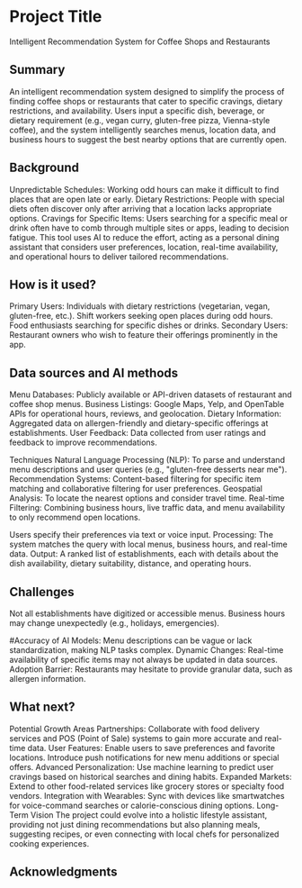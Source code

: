<!-- This is the markdown template for the final project of the Building AI course, 
created by Reaktor Innovations and University of Helsinki. 
Copy the template, paste it to your GitHub README and edit! -->

# Project Title

Intelligent Recommendation System for Coffee Shops and Restaurants 

## Summary

An intelligent recommendation system designed to simplify the process of finding coffee shops or restaurants that cater to specific cravings, dietary restrictions, and availability. Users input a specific dish, beverage, or dietary requirement (e.g., vegan curry, gluten-free pizza, Vienna-style coffee), and the system intelligently searches menus, location data, and business hours to suggest the best nearby options that are currently open.

## Background

Unpredictable Schedules: Working odd hours can make it difficult to find places that are open late or early. Dietary Restrictions: People with special diets often discover only after arriving that a location lacks appropriate options. Cravings for Specific Items: Users searching for a specific meal or drink often have to comb through multiple sites or apps, leading to decision fatigue. This tool uses AI to reduce the effort, acting as a personal dining assistant that considers user preferences, location, real-time availability, and operational hours to deliver tailored recommendations.

## How is it used?

Primary Users: Individuals with dietary restrictions (vegetarian, vegan, gluten-free, etc.). Shift workers seeking open places during odd hours. Food enthusiasts searching for specific dishes or drinks. Secondary Users: Restaurant owners who wish to feature their offerings prominently in the app.


## Data sources and AI methods

Menu Databases: Publicly available or API-driven datasets of restaurant and coffee shop menus. Business Listings: Google Maps, Yelp, and OpenTable APIs for operational hours, reviews, and geolocation. Dietary Information: Aggregated data on allergen-friendly and dietary-specific offerings at establishments. User Feedback: Data collected from user ratings and feedback to improve recommendations.

Techniques Natural Language Processing (NLP): To parse and understand menu descriptions and user queries (e.g., "gluten-free desserts near me"). Recommendation Systems: Content-based filtering for specific item matching and collaborative filtering for user preferences. Geospatial Analysis: To locate the nearest options and consider travel time. Real-time Filtering: Combining business hours, live traffic data, and menu availability to only recommend open locations.

Users specify their preferences via text or voice input. Processing: The system matches the query with local menus, business hours, and real-time data. Output: A ranked list of establishments, each with details about the dish availability, dietary suitability, distance, and operating hours.

## Challenges

Not all establishments have digitized or accessible menus. Business hours may change unexpectedly (e.g., holidays, emergencies).

#Accuracy of AI Models: Menu descriptions can be vague or lack standardization, making NLP tasks complex. Dynamic Changes: Real-time availability of specific items may not always be updated in data sources. Adoption Barrier: Restaurants may hesitate to provide granular data, such as allergen information.

## What next?

Potential Growth Areas Partnerships: Collaborate with food delivery services and POS (Point of Sale) systems to gain more accurate and real-time data. User Features: Enable users to save preferences and favorite locations. Introduce push notifications for new menu additions or special offers. Advanced Personalization: Use machine learning to predict user cravings based on historical searches and dining habits. Expanded Markets: Extend to other food-related services like grocery stores or specialty food vendors. Integration with Wearables: Sync with devices like smartwatches for voice-command searches or calorie-conscious dining options. Long-Term Vision The project could evolve into a holistic lifestyle assistant, providing not just dining recommendations but also planning meals, suggesting recipes, or even connecting with local chefs for personalized cooking experiences. 


## Acknowledgments




